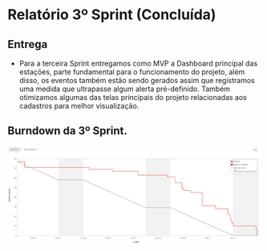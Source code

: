 # Relatório 3º Sprint (Concluída)

## Entrega


- Para a terceira Sprint entregamos como MVP a Dashboard principal das estações, parte fundamental para o funcionamento do projeto, além disso, os eventos também estão sendo gerados assim que registramos uma medida que ultrapasse algum alerta pré-definido. Também otimizamos algumas das telas principais do projeto relacionadas aos cadastros para melhor visualização.

## Burndown da 3º Sprint.

![Burndown](../imgs/burndownSprint3.PNG)
